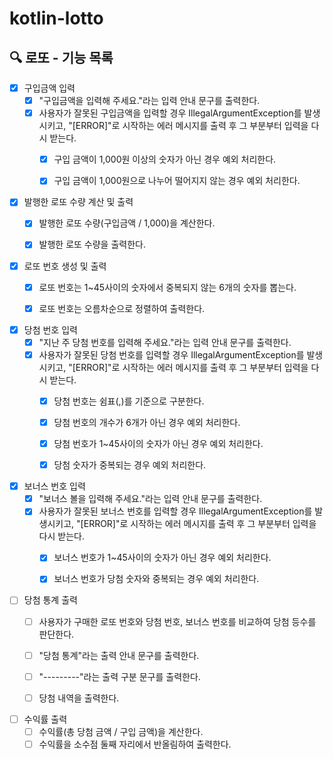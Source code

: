 # kotlin-lotto

## 🔍 로또 - 기능 목록

- [x] 구입금액 입력
    - [x] "구입금액을 입력해 주세요."라는 입력 안내 문구를 출력한다.
    - [x] 사용자가 잘못된 구입금액을 입력할 경우 IllegalArgumentException를 발생시키고, "[ERROR]"로 시작하는 에러 메시지를 출력 후 그 부분부터 입력을 다시 받는다.
        - [x] 구입 금액이 1,000원 이상의 숫자가 아닌 경우 예외 처리한다.
        - [x] 구입 금액이 1,000원으로 나누어 떨어지지 않는 경우 예외 처리한다.


- [x] 발행한 로또 수량 계산 및 출력
    - [x] 발행한 로또 수량(구입금액 / 1,000)을 계산한다.
    - [x] 발행한 로또 수량을 출력한다.


- [x] 로또 번호 생성 및 출력
    - [x] 로또 번호는 1~45사이의 숫자에서 중복되지 않는 6개의 숫자를 뽑는다.
    - [x] 로또 번호는 오름차순으로 정렬하여 출력한다.


- [x] 당첨 번호 입력
    - [x] "지난 주 당첨 번호를 입력해 주세요."라는 입력 안내 문구를 출력한다.
    - [x] 사용자가 잘못된 당첨 번호를 입력할 경우 IllegalArgumentException를 발생시키고, "[ERROR]"로 시작하는 에러 메시지를 출력 후 그 부분부터 입력을 다시 받는다.
        - [x] 당첨 번호는 쉼표(,)를 기준으로 구분한다.
        - [x] 당첨 번호의 개수가 6개가 아닌 경우 예외 처리한다.
        - [x] 당첨 번호가 1~45사이의 숫자가 아닌 경우 예외 처리한다.
        - [x] 당첨 숫자가 중복되는 경우 예외 처리한다.


- [x] 보너스 번호 입력
    - [x] "보너스 볼을 입력해 주세요."라는 입력 안내 문구를 출력한다.
    - [x] 사용자가 잘못된 보너스 번호를 입력할 경우 IllegalArgumentException를 발생시키고, "[ERROR]"로 시작하는 에러 메시지를 출력 후 그 부분부터 입력을 다시 받는다.
        - [x] 보너스 번호가 1~45사이의 숫자가 아닌 경우 예외 처리한다.
        - [x] 보너스 번호가 당첨 숫자와 중복되는 경우 예외 처리한다.


- [ ] 당첨 통계 출력
    - [ ] 사용자가 구매한 로또 번호와 당첨 번호, 보너스 번호를 비교하여 당첨 등수를 판단한다.
    - [ ] "당첨 통계"라는 출력 안내 문구를 출력한다.
    - [ ] "---------"라는 출력 구분 문구를 출력한다.
    - [ ] 당첨 내역을 출력한다.


- [ ] 수익률 출력
    - [ ] 수익률(총 당첨 금액 / 구입 금액)을 계산한다.
    - [ ] 수익률을 소수점 둘째 자리에서 반올림하여 출력한다.